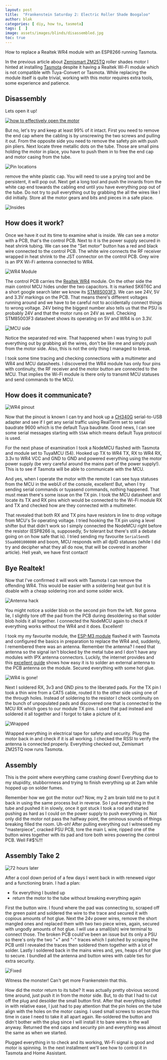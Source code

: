```yaml
---
layout: post
title:  "Frankenstein Saturday 2: Electric Roller Shade Boogaloo"
author: blak
categories: [ diy, how to, tasmota]
tags: [  ]
image: assets/images/blinds/disassembled.jpg
toc: true
---
```

How to replace a Realtek WR4 module with an ESP8266 running Tasmota. 

In the previous article about [Zemismart ZM25TQ](zemismart-zm25tq) roller shades motor I hinted at installing [Tasmota](//tasmota.com) despite it having a Realtek Wi-Fi module which is not compatible with Tuya-Convert or Tasmota. While replacing the module itself is quite trivial, working with this motor requires extra tools, some experience and patience.

## Disassembly

Lets open it up!

[![how to effectively open the motor](/assets/images/blinds/thehookup_open_blinds.jpg)](https://youtu.be/2qeZd59Yfpc?t=112)

But no, let's try and keep at least 99% of it intact. First you need to remove the end cap where the cabling is by unscrewing the two screws and pulling it out. From the opposite side you need to remove the safety pin with push pin pliers. Next locate three metallic dots on the tube. Those are small pins holding the motor in place, you have to push them in to free the end cap and motor casing from the tube. 

![Pin locations](/assets/images/blinds/push_pins.jpg)


remove the white plastic cap. You will need to use a prying tool and be persistent, it will pop out. Next get a long tool and push the innards from the white cap end towards the cabling end until you have everything pop out of the tube. Do not try to pull everything out by grabbing the all the wires like I did initially. Store all the motor gears and bits and pieces in a safe place.

![Insides](/assets/images/blinds/innards.jpg)

## How does it work?
Once we have it out its time to examine what is inside. We can see a motor with a PCB, that's the control PCB. Next to it is the power supply secured in heat shrink tubing. We can see the "Set motor" button has a red and black wire connected to the control PCB. The white wire connects the RF receiver wrapped in heat shrink to the JST connector on the control PCB. Grey wire is an IPX Wi-Fi antenna connected to WR4.

![WR4 Module](/assets/images/blinds/wr4_module.jpg)

The control PCB carries the [Realtek WR4](https://docs.tuya.com/en/iot/device-development/module/wifi-module/wifiwr4module) module. On the other side the main control MCU hides under the two capacitors. It is marked SK6T6C and a short google search later we know its [STM8S003F3](https://www.st.com/resource/en/datasheet/stm8s003f3.pdf). We can see 24V, 5V and 3.3V markings on the PCB. That means there's different voltages running around and we have to be careful not to accidentally connect things to wrong voltage. 24V being the biggest number also tells us that the PSU is probably 24V and that the motor runs on 24V as well. Checking STM85003F3 datasheet shows its operating on 5V and WR4 is on 3.3V.

![MCU side](/assets/images/blinds/motor.jpg)

Notice the separated red wire. That happened when I was trying to pull everything out by grabbing all the wires, don't be like me and simply push from the motor side. Also, this is not the only thing I managed to break.

I took some time tracing and checking connections with a multimeter and WR4 and MCU datasheets. I discovered the WR4 module has only four pins with continuity, the RF receiver and the motor button are connected to the MCU. That implies the Wi-Fi module is there only to transmit MCU statuses and send commands to the MCU. 

## How does it communicate?

![WR4 pinout](/assets/images/blinds/wr4_pinout.jpg)

Now that the pinout is known I can try and hook up a [CH340G](https://www.aliexpress.com/item/32827321415.html?spm=a2g0o.productlist.0.0.7fef1c9c3DFv70&ws_ab_test=searchweb0_0%2Csearchweb201602_%2Csearchweb201603_&algo_pvid=f059a5c9-4e55-4769-a665-9e249e772504&aff_platform=portals-tool&btsid=0be3743b15920748636897622e6d9c&sk=_dSNOUoO&aff_trace_key=304b7e39af4d4642b13d269d29715660-1592074908156-07805-_dSNOUoO&terminal_id=5ab3b3bf703c438dac102dcfef054d7e&tmLog=new_Detail&algo_expid=f059a5c9-4e55-4769-a665-9e249e772504-20&aff_request_id=304b7e39af4d4642b13d269d29715660-1592074908156-07805-_dSNOUoO) serial-to-USB adapter and see if I get any serial traffic using RealTerm set to serial baudrate 9600 which is the default Tuya baudrate. Good news, I can see some serial messages starting with `55AA` which means default Tuya protocol is used.

For the next phase of examination I took a NodeMCU flashed with Tasmota and module set to TuyaMCU (54). Hooked up TX to WR4 TX, RX to WR4 RX, 3.3v to WR4 VCC and GND to GND and powered everything using the motor power supply (be very careful around the mains part of the power supply!). This is to see if Tasmota will be able to communicate with the MCU.

And yes, when I operate the motor with the remote I can see tuya statuses from the MCU in the webUI of the console, excellent! But, when I try sending serial commands or tuyasend commands, nothing happened. That must mean there's some issue on the TX pin. I took the MCU datasheet and locate its TX and RX pins which would be connected to the Wi-Fi module RX and TX and checked how are they connected with a multimeter.

That revealed that both RX and TX pins have resistors in line to drop voltage from MCU's 5v operating voltage. I tried hooking the TX pin using a level shifter but that didn't work so I simply connected the NodeMCU right before the resistor (ESP8266 is, supposedly, 5v tolerant but there's still a debate going on on how safe that is). I tried sending my favourite `SerialSend5 55aa0001000000` and boom, MCU responds with all dpID statuses (while I did try and decipher what they all do now, that will be covered in another article). Hell yeah, we have first contact!

## Bye Realtek!

Now that I've confirmed it will work with Tasmota I can remove the offending WR4. This would be easier with a soldering heat gun but it is doable with a cheap soldering iron and some solder wick.

![Antenna hack](/assets/images/blinds/naked_pcb.jpg)

You might notice a solder blob on the second pin from the left. Not gonna lie, I slightly tore off the pad from the PCB during desoldering so that solder blob holds it all together. I connected the NodeMCU again to check if everything works without the WR4 and it does. Excellent!

I took my my favourite module, the [ESP-M3 module](https://www.aliexpress.com/item/33051277160.html?aff_platform=portals-tool&sk=_dU329h4&aff_trace_key=3844fa615cf14ff184118fada498baab-1592069198138-01893-_dU329h4&terminal_id=5ab3b3bf703c438dac102dcfef054d7e&tmLog=new_Detail&aff_request_id=3844fa615cf14ff184118fada498baab-1592069198138-01893-_dU329h4) flashed it with Tasmota and configured the basics in preparation to replace the WR4 and, suddenly, I remembered there was an antenna. Remember the antenna? I need that antenna so the signal isn't blocked by the metal tube and I don't have any modules with IPX antenna connectors. Luckily, the internet provides and this [excellent guide](https://community.home-assistant.io/t/how-to-add-an-external-antenna-to-an-esp-board/131601) shows how easy it is to solder an external antenna to the PCB antenna on the module. Secured everything with some hot glue.

![WR4 is gone!](/assets/images/blinds/antenna_on_esp.jpg)

Next I soldered RX, 3v3 and GND pins to the liberated pads. For the TX pin I took a thin wire from a CAT5 cable, routed it to the other side using one of the through holes. Instead of soldering to the resistor I check continuity on the bunch of unpopulated pads and discovered one that is connected to the MCU RX which goes to our module TX pins. I used that pad instead and soldered it all together and I forgot to take a picture of it.

![Wrapped](/assets/images/blinds/wrapped.jpg)

Wrapped everything in electrical tape for safety and security. Plug the motor back in and check if it is all working. I checked the RSSI to verify the antenna is connected properly. Everything checked out, Zemismart ZM25TQ now runs Tasmota.

## Assembly

This is the point where everything came crashing down! Everything due to my stupidity, stubbornness and trying to finish everything up at 2am while hopped up on solder fumes. 

Remember how we got the motor out? Now, my 2 am brain told me to put it back in using the same process but in reverse. So I put everything in the tube and pushed it in slowly, once it got stuck I took a rod and started pushing as hard as I could on the power supply to push everything in. Not only did the motor not pass the halfway point, the ominous sounds of things breaking filled the room. Uh-oh! After pulling everything out I witnessed my "masterpiece", cracked PSU PCB, tore the main L wire, ripped one of the button wires together with its pad and tore both wires powering the control PCB. Well F#$%!!!

## Assembly Take 2

![72 hours later](/assets/images/blinds/72_hours_later.jpg)

After a cool down period of a few days I went back in with renewed vigor and a functioning brain. I had a plan: 
- fix everything I busted up 
- return the motor to the tube without breaking everything again 

First the button wire. I found where the pad was connecting to, scraped off the green paint and soldered the wire to the trace and secured it with copious amounts of hot glue. Next the 24v power wires, remove the short mangled ones and replaced them with two two piece wires, again, secured with ungodly amounts of hot glue. I will use a small(ish) wire terminal to connect those. The broken PCB could've been an issue but its only a PSU so there's only the two "+" and "-" traces which I patched by scraping the PCB until I revealed the traces then soldered them together with a lot of solder. Lastly I soldered back in the mains wires and, yes, heaps of hot glue to secure. I bundled all the antenna and button wires with cable ties for extra security.

![Fixed](/assets/images/blinds/fixed.jpg)

Witness the monster! Can't get more Frankenstein that this. 

How did the motor return to its tube? It was actually pretty obvious second time around, just push it in from the motor side. But, to do that I had to cut off the plug and desolder the small button first. After that everything slotted in with relative ease, I just had to pay attention that the pin holes on the tube align with the holes on the motor casing. I used small screws to secure this time in case I need to take it all apart again. Re-soldered the button and didn't bother with the plug since I will install it to bare wires in the wall anyway. Returned the end caps and security pin and everything was almost the same as when we started.

Plugged everything in to check and its working, Wi-Fi signal is good and motor is spinning. In the next installment we'll see how to control it in Tasmota and Home Assistant. 


